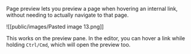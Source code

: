 Page preview lets you preview a page when hovering an internal link, without needing to actually navigate to that page.

![[public/images/Pasted image 13.png]]

This works on the preview pane. In the editor, you can hover a link while holding `Ctrl/Cmd`, which will open the preview too.

